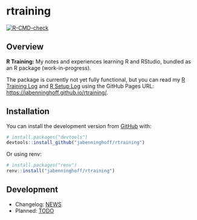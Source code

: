 
<!-- README.md is generated from README.Rmd. Please edit that file -->

# rtraining

<!-- badges: start -->

[![R-CMD-check](https://github.com/jabenninghoff/rtraining/workflows/R-CMD-check/badge.svg)](https://github.com/jabenninghoff/rtraining/actions)
<!-- badges: end -->

## Overview

**R Training:** My notes and experiences learning R and RStudio, bundled
as an R package (work-in-progress).

The package is currently not yet fully functional, but you can read my
[R Training Log](notebooks/r-training-log.Rmd) and [R Setup
Log](notebooks/r-setup-log.Rmd) using the GitHub Pages URL:
<https://jabenninghoff.github.io/rtraining/>.

## Installation

You can install the development version from
[GitHub](https://github.com/) with:

``` r
# install.packages("devtools")
devtools::install_github("jabenninghoff/rtraining")
```

Or using renv:

``` r
# install.packages("renv")
renv::install("jabenninghoff/rtraining")
```

## Development

-   Changelog: [NEWS](NEWS.md)
-   Planned: [TODO](TODO.md)
